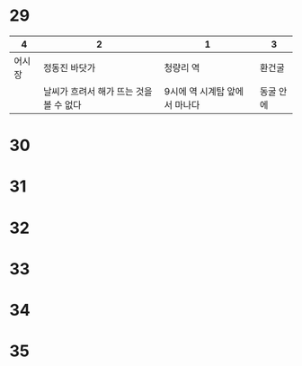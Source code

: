 # 29
| 4   | 2                       | 1                 | 3     |
| --- | ----------------------- | ----------------- | ----- |
| 어시장 | 정동진 바닷가                 | 청량리 역             | 환건굴   |
|     | 날씨가 흐려서 해가 뜨는 것을 볼 수 없다 | 9시에 역 시계탑 앞에서 마나다 | 동굴 안에 |
# 30
# 31
# 32
# 33
# 34
# 35